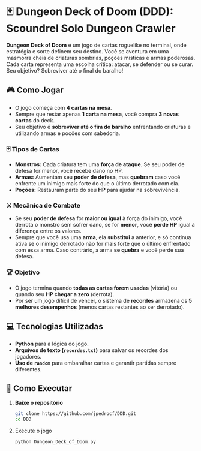 # 🃏 Dungeon Deck of Doom (DDD): Scoundrel Solo Dungeon Crawler

**Dungeon Deck of Doom** é um jogo de cartas roguelike no terminal, onde estratégia e sorte definem seu destino. Você se aventura em uma masmorra cheia de criaturas sombrias, poções místicas e armas poderosas. Cada carta representa uma escolha crítica: atacar, se defender ou se curar. Seu objetivo? Sobreviver até o final do baralho!  

## 🎮 Como Jogar  
- O jogo começa com **4 cartas na mesa**.  
- Sempre que restar apenas **1 carta na mesa**, você compra **3 novas cartas** do deck.  
- Seu objetivo é **sobreviver até o fim do baralho** enfrentando criaturas e utilizando armas e poções com sabedoria.  

### 🃏 Tipos de Cartas  
- **Monstros:** Cada criatura tem uma **força de ataque**. Se seu poder de defesa for menor, você recebe dano no HP.  
- **Armas:** Aumentam seu **poder de defesa**, mas **quebram** caso você enfrente um inimigo mais forte do que o último derrotado com ela.  
- **Poções:** Restauram parte do seu **HP** para ajudar na sobrevivência.  

### ⚔️ Mecânica de Combate  
- Se seu **poder de defesa** for **maior ou igual** à força do inimigo, você derrota o monstro sem sofrer dano, se for **menor**, você **perde HP** igual à diferença entre os valores.  
- Sempre que você usa uma **arma**, ela **substitui** a anterior, e só continua ativa se o inimigo derrotado não for mais forte que o último enfrentado com essa arma. Caso contrário, a arma **se quebra** e você perde sua defesa.

### 🏆 Objetivo  
- O jogo termina quando **todas as cartas forem usadas** (vitória) ou quando seu **HP chegar a zero** (derrota).  
- Por ser um jogo difícil de vencer, o sistema de **recordes** armazena os **5 melhores desempenhos** (menos cartas restantes ao ser derrotado).


## 💻 Tecnologias Utilizadas  
- **Python** para a lógica do jogo.  
- **Arquivos de texto (`recordes.txt`)** para salvar os recordes dos jogadores.  
- **Uso de `random`** para embaralhar cartas e garantir partidas sempre diferentes.  

## 🚀 Como Executar  
1. **Baixe o repositório**  
   ```sh
   git clone https://github.com/jpedrocf/DDD.git
   cd DDD

2. Execute o jogo
   ```sh
   python Dungeon_Deck_of_Doom.py
